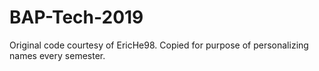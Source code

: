 # BAP-Tech-2019
Original code courtesy of EricHe98. Copied for purpose of personalizing names every semester.
